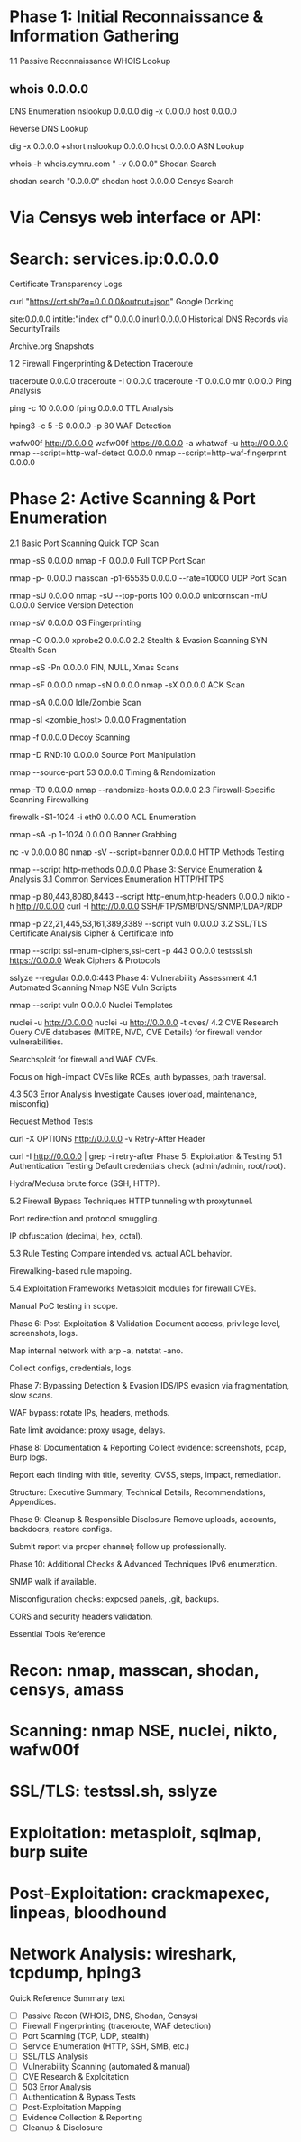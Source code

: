 # Phase 1: Initial Reconnaissance & Information Gathering
1.1 Passive Reconnaissance
 WHOIS Lookup
## whois 0.0.0.0

DNS Enumeration
nslookup 0.0.0.0
dig -x 0.0.0.0
host 0.0.0.0

Reverse DNS Lookup


dig -x 0.0.0.0 +short
nslookup 0.0.0.0
host 0.0.0.0
 ASN Lookup


whois -h whois.cymru.com " -v 0.0.0.0"
 Shodan Search


shodan search "0.0.0.0"
shodan host 0.0.0.0
 Censys Search


# Via Censys web interface or API:
# Search: services.ip:0.0.0.0
 Certificate Transparency Logs


curl "https://crt.sh/?q=0.0.0.0&output=json"
 Google Dorking


site:0.0.0.0
intitle:"index of" 0.0.0.0
inurl:0.0.0.0
 Historical DNS Records via SecurityTrails

 Archive.org Snapshots

1.2 Firewall Fingerprinting & Detection
 Traceroute


traceroute 0.0.0.0
traceroute -I 0.0.0.0
traceroute -T 0.0.0.0
mtr 0.0.0.0
 Ping Analysis


ping -c 10 0.0.0.0
fping 0.0.0.0
 TTL Analysis


hping3 -c 5 -S 0.0.0.0 -p 80
 WAF Detection


wafw00f http://0.0.0.0
wafw00f https://0.0.0.0 -a
whatwaf -u http://0.0.0.0
nmap --script=http-waf-detect 0.0.0.0
nmap --script=http-waf-fingerprint 0.0.0.0
# Phase 2: Active Scanning & Port Enumeration
2.1 Basic Port Scanning
 Quick TCP Scan


nmap -sS 0.0.0.0
nmap -F 0.0.0.0
 Full TCP Port Scan


nmap -p- 0.0.0.0
masscan -p1-65535 0.0.0.0 --rate=10000
 UDP Port Scan


nmap -sU 0.0.0.0
nmap -sU --top-ports 100 0.0.0.0
unicornscan -mU 0.0.0.0
 Service Version Detection


nmap -sV 0.0.0.0
 OS Fingerprinting


nmap -O 0.0.0.0
xprobe2 0.0.0.0
2.2 Stealth & Evasion Scanning
 SYN Stealth Scan


nmap -sS -Pn 0.0.0.0
 FIN, NULL, Xmas Scans


nmap -sF 0.0.0.0
nmap -sN 0.0.0.0
nmap -sX 0.0.0.0
 ACK Scan


nmap -sA 0.0.0.0
 Idle/Zombie Scan


nmap -sI <zombie_host> 0.0.0.0
 Fragmentation


nmap -f 0.0.0.0
 Decoy Scanning


nmap -D RND:10 0.0.0.0
 Source Port Manipulation


nmap --source-port 53 0.0.0.0
 Timing & Randomization


nmap -T0 0.0.0.0
nmap --randomize-hosts 0.0.0.0
2.3 Firewall-Specific Scanning
 Firewalking


firewalk -S1-1024 -i eth0 0.0.0.0
 ACL Enumeration


nmap -sA -p 1-1024 0.0.0.0
 Banner Grabbing


nc -v 0.0.0.0 80
nmap -sV --script=banner 0.0.0.0
 HTTP Methods Testing


nmap --script http-methods 0.0.0.0
Phase 3: Service Enumeration & Analysis
3.1 Common Services Enumeration
 HTTP/HTTPS


nmap -p 80,443,8080,8443 --script http-enum,http-headers 0.0.0.0
nikto -h http://0.0.0.0
curl -I http://0.0.0.0
 SSH/FTP/SMB/DNS/SNMP/LDAP/RDP


nmap -p 22,21,445,53,161,389,3389 --script vuln 0.0.0.0
3.2 SSL/TLS Certificate Analysis
 Cipher & Certificate Info


nmap --script ssl-enum-ciphers,ssl-cert -p 443 0.0.0.0
testssl.sh https://0.0.0.0
 Weak Ciphers & Protocols


sslyze --regular 0.0.0.0:443
Phase 4: Vulnerability Assessment
4.1 Automated Scanning
 Nmap NSE Vuln Scripts


nmap --script vuln 0.0.0.0
 Nuclei Templates


nuclei -u http://0.0.0.0
nuclei -u http://0.0.0.0 -t cves/
4.2 CVE Research
 Query CVE databases (MITRE, NVD, CVE Details) for firewall vendor vulnerabilities.

 Searchsploit for firewall and WAF CVEs.

 Focus on high-impact CVEs like RCEs, auth bypasses, path traversal.

4.3 503 Error Analysis
 Investigate Causes (overload, maintenance, misconfig)

 Request Method Tests


curl -X OPTIONS http://0.0.0.0 -v
 Retry-After Header


curl -I http://0.0.0.0 | grep -i retry-after
Phase 5: Exploitation & Testing
5.1 Authentication Testing
 Default credentials check (admin/admin, root/root).

 Hydra/Medusa brute force (SSH, HTTP).

5.2 Firewall Bypass Techniques
 HTTP tunneling with proxytunnel.

 Port redirection and protocol smuggling.

 IP obfuscation (decimal, hex, octal).

5.3 Rule Testing
 Compare intended vs. actual ACL behavior.

 Firewalking-based rule mapping.

5.4 Exploitation Frameworks
 Metasploit modules for firewall CVEs.

 Manual PoC testing in scope.

Phase 6: Post-Exploitation & Validation
 Document access, privilege level, screenshots, logs.

 Map internal network with arp -a, netstat -ano.

 Collect configs, credentials, logs.

Phase 7: Bypassing Detection & Evasion
 IDS/IPS evasion via fragmentation, slow scans.

 WAF bypass: rotate IPs, headers, methods.

 Rate limit avoidance: proxy usage, delays.

Phase 8: Documentation & Reporting
 Collect evidence: screenshots, pcap, Burp logs.

 Report each finding with title, severity, CVSS, steps, impact, remediation.

 Structure: Executive Summary, Technical Details, Recommendations, Appendices.

Phase 9: Cleanup & Responsible Disclosure
 Remove uploads, accounts, backdoors; restore configs.

 Submit report via proper channel; follow up professionally.

Phase 10: Additional Checks & Advanced Techniques
 IPv6 enumeration.

 SNMP walk if available.

 Misconfiguration checks: exposed panels, .git, backups.

 CORS and security headers validation.

Essential Tools Reference

# Recon: nmap, masscan, shodan, censys, amass
# Scanning: nmap NSE, nuclei, nikto, wafw00f
# SSL/TLS: testssl.sh, sslyze
# Exploitation: metasploit, sqlmap, burp suite
# Post-Exploitation: crackmapexec, linpeas, bloodhound
# Network Analysis: wireshark, tcpdump, hping3
Quick Reference Summary
text
- [ ] Passive Recon (WHOIS, DNS, Shodan, Censys)
- [ ] Firewall Fingerprinting (traceroute, WAF detection)
- [ ] Port Scanning (TCP, UDP, stealth)
- [ ] Service Enumeration (HTTP, SSH, SMB, etc.)
- [ ] SSL/TLS Analysis
- [ ] Vulnerability Scanning (automated & manual)
- [ ] CVE Research & Exploitation
- [ ] 503 Error Analysis
- [ ] Authentication & Bypass Tests
- [ ] Post-Exploitation Mapping
- [ ] Evidence Collection & Reporting
- [ ] Cleanup & Disclosure
